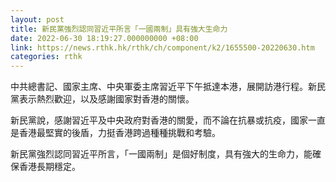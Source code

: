 ```yaml
---
layout: post
title: 新民黨強烈認同習近平所言「一國兩制」具有強大生命力
date: 2022-06-30 18:19:27.000000000 +08:00
link: https://news.rthk.hk/rthk/ch/component/k2/1655500-20220630.htm
categories: rthk
---
```


中共總書記、國家主席、中央軍委主席習近平下午抵達本港，展開訪港行程。新民黨表示熱烈歡迎，以及感謝國家對香港的關懷。

新民黨說，感謝習近平及中央政府對香港的關愛，而不論在抗暴或抗疫，國家一直是香港最堅實的後盾，力挺香港跨過種種挑戰和考驗。

新民黨強烈認同習近平所言，「一國兩制」是個好制度，具有強大的生命力，能確保香港長期穩定。

